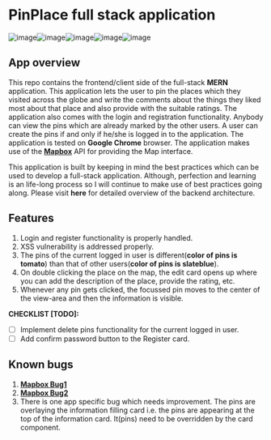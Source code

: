 # PinPlace full stack application

![image](https://img.shields.io/badge/React-20232A?style=for-the-badge&logo=react&logoColor=61DAFB)![image](https://img.shields.io/badge/Yarn-2C8EBB?style=for-the-badge&logo=yarn&logoColor=white)![image](https://img.shields.io/badge/Material--UI-0081CB?style=for-the-badge&logo=material-ui&logoColor=white)![image](https://img.shields.io/badge/Netlify-00C7B7?style=for-the-badge&logo=netlify&logoColor=white)![image](https://img.shields.io/badge/Visual_Studio_Code-0078D4?style=for-the-badge&logo=visual%20studio%20code&logoColor=white)

## App overview
This repo contains the frontend/client side of the full-stack **MERN** application. This application lets the user to pin the places which they visited across the globe and write the comments about the things they liked most about that place and also provide with the suitable ratings. The application also comes with the login and registration functionality. Anybody can view the pins which are already marked by the other users. A user can create the pins if and only if he/she is logged in to the application. The application is tested on **Google Chrome** browser. The application makes use of the [**Mapbox**](https://www.mapbox.com/) API for providing the Map interface.

This application is built by keeping in mind the best practices which can be used to develop a full-stack application. Although, perfection and learning is an life-long process so I will continue to make use of best practices going along. Please visit **here** for detailed overview of the backend architecture.

## Features
1. Login and register functionality is properly handled.
2. XSS vulnerability is addressed properly.
3. The pins of the current logged in user is different(**color of pins is tomato**) than that of other users(**color of pins is slateblue**).
4. On double clicking the place on the map, the edit card opens up where you can add the description of the place, provide the rating, etc.
5. Whenever any pin gets clicked, the focussed pin moves to the center of the view-area and then the information is visible.

**CHECKLIST [TODO]:**

- [ ] Implement delete pins functionality for the current logged in user.
- [ ] Add confirm password button to the Register card.

## Known bugs
1. [**Mapbox Bug1**](https://github.com/visgl/react-map-gl/issues/1266)
2. [**Mapbox Bug2**](https://github.com/mapbox/mapbox-gl-js/issues/10173)
3. There is one app specific bug which needs improvement. The pins are overlaying the information filling card i.e. the pins are appearing at the top of the information card. It(pins) need to be overridden by the card component.